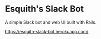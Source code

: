 # Esquith's Slack Bot

A simple Slack bot and web UI built with Rails.

https://esquith-slack-bot.herokuapp.com/

